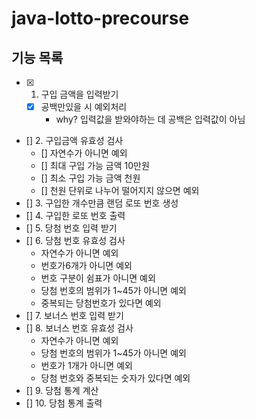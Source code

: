 # java-lotto-precourse

## 기능 목록

- [x] 
    1. 구입 금액을 입력받기

    - [x] 공백만있을 시 예외처리
        - why? 입력값을 받와야하는 데 공백은 입력값이 아님
- [] 2. 구입금액 유효성 검사
    - [] 자연수가 아니면 예외
    - [] 최대 구입 가능 금액 10만원
    - [] 최소 구입 가능 금액 천원
    - [] 천원 단위로 나누어 떨어지지 않으면 예외
- [] 3. 구입한 개수만큼 랜덤 로또 번호 생성
- [] 4. 구입한 로또 번호 출력
- [] 5. 당첨 번호 입력 받기
- [] 6. 당첨 번호 유효성 검사
    - 자연수가 아니면 예외
    - 번호가6개가 아니면 예외
    - 번호 구분이 쉼표가 아니면 예외
    - 당첨 번호의 범위가 1~45가 아니면 예외
    - 중복되는 당첨번호가 있다면 예외
- [] 7. 보너스 번호 입력 받기
- [] 8. 보너스 번호 유효성 검사
    - 자연수가 아니면 예외
    - 당첨 번호의 범위가 1~45가 아니면 예외
    - 번호가 1개가 아니면 예외
    - 당첨 번호와 중복되는 숫자가 있다면 예외
- [] 9. 당첨 통계 계산
- [] 10. 당첨 통계 출력
